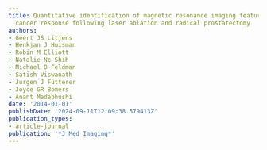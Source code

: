 ```yaml
---
title: Quantitative identification of magnetic resonance imaging features of prostate
  cancer response following laser ablation and radical prostatectomy
authors:
- Geert JS Litjens
- Henkjan J Huisman
- Robin M Elliott
- Natalie Nc Shih
- Michael D Feldman
- Satish Viswanath
- Jurgen J Fütterer
- Joyce GR Bomers
- Anant Madabhushi
date: '2014-01-01'
publishDate: '2024-09-11T12:09:38.579413Z'
publication_types:
- article-journal
publication: '*J Med Imaging*'
---
```

